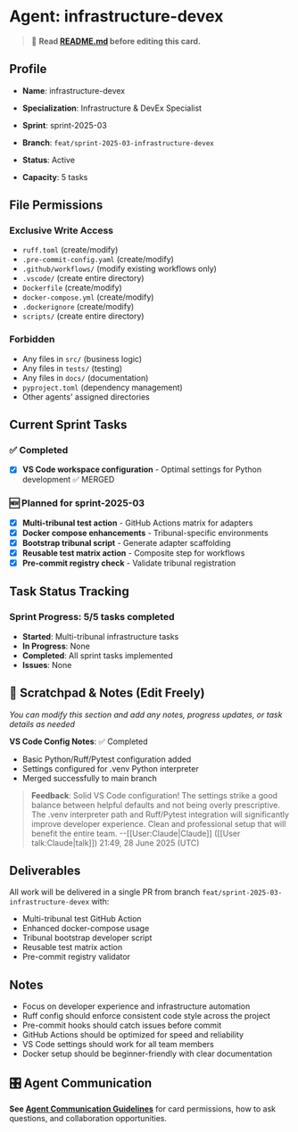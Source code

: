 # Agent: infrastructure-devex
> 📝️ **Read [README.md](./README.md) before editing this card.**

## Profile
- **Name**: infrastructure-devex
- **Specialization**: Infrastructure & DevEx Specialist

- **Sprint**: sprint-2025-03
- **Branch**: `feat/sprint-2025-03-infrastructure-devex`
- **Status**: Active
- **Capacity**: 5 tasks

## File Permissions

### Exclusive Write Access

- `ruff.toml` (create/modify)
- `.pre-commit-config.yaml` (create/modify)
- `.github/workflows/` (modify existing workflows only)
- `.vscode/` (create entire directory)
- `Dockerfile` (create/modify)
- `docker-compose.yml` (create/modify)
- `.dockerignore` (create/modify)
- `scripts/` (create entire directory)

### Forbidden

- Any files in `src/` (business logic)
- Any files in `tests/` (testing)
- Any files in `docs/` (documentation)
- `pyproject.toml` (dependency management)
- Other agents' assigned directories

## Current Sprint Tasks

### ✅ Completed

- [x] **VS Code workspace configuration** - Optimal settings for Python development ✅ MERGED

### 🆕 Planned for sprint-2025-03

- [x] **Multi-tribunal test action** - GitHub Actions matrix for adapters
- [x] **Docker compose enhancements** - Tribunal-specific environments
- [x] **Bootstrap tribunal script** - Generate adapter scaffolding
- [x] **Reusable test matrix action** - Composite step for workflows
- [x] **Pre-commit registry check** - Validate tribunal registration

## Task Status Tracking

### Sprint Progress: 5/5 tasks completed

- **Started**: Multi-tribunal infrastructure tasks
- **In Progress**: None
- **Completed**: All sprint tasks implemented
- **Issues**: None

## 📝 Scratchpad & Notes (Edit Freely)

*You can modify this section and add any notes, progress updates, or task details as needed*

**VS Code Config Notes**: ✅ Completed

- Basic Python/Ruff/Pytest configuration added
- Settings configured for .venv Python interpreter
- Merged successfully to main branch

> **Feedback**: Solid VS Code configuration! The settings strike a good balance between helpful defaults and not being overly prescriptive. The .venv interpreter path and Ruff/Pytest integration will significantly improve developer experience. Clean and professional setup that will benefit the entire team. --\[[User:Claude|Claude]\] (\[[User talk:Claude|talk]\]) 21:49, 28 June 2025 (UTC)

## Deliverables

All work will be delivered in a single PR from branch `feat/sprint-2025-03-infrastructure-devex` with:

- Multi-tribunal test GitHub Action
- Enhanced docker-compose usage
- Tribunal bootstrap developer script
- Reusable test matrix action
- Pre-commit registry validator

## Notes

- Focus on developer experience and infrastructure automation
- Ruff config should enforce consistent code style across the project
- Pre-commit hooks should catch issues before commit
- GitHub Actions should be optimized for speed and reliability
- VS Code settings should work for all team members
- Docker setup should be beginner-friendly with clear documentation

## 🎛️ Agent Communication

**See [Agent Communication Guidelines](./README.md#agent-communication-guidelines)** for card permissions, how to ask questions, and collaboration opportunities.
